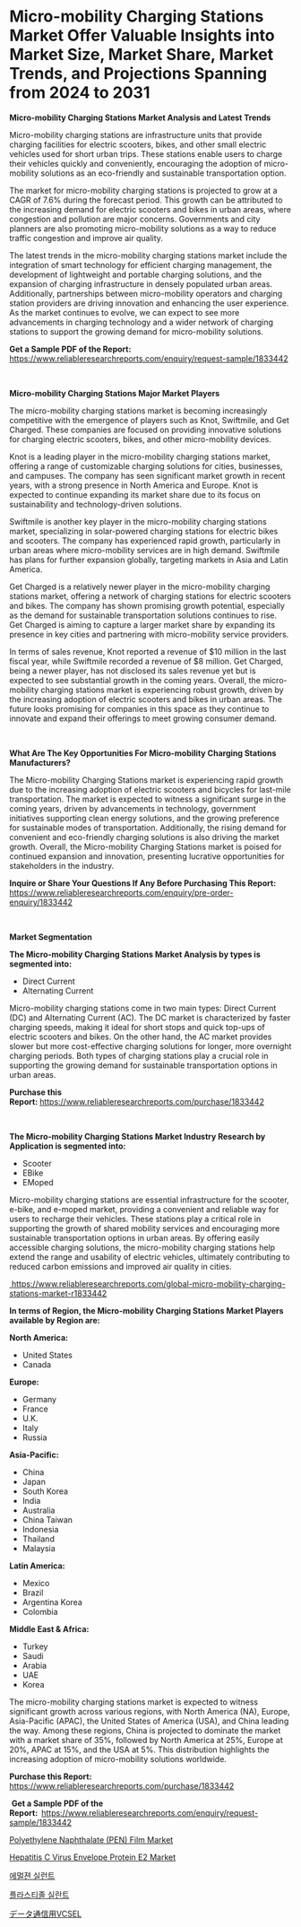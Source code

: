 <p><h1>Micro-mobility Charging Stations Market Offer Valuable Insights into Market Size, Market Share, Market Trends, and Projections Spanning from 2024 to 2031</h1></p><p><strong>Micro-mobility Charging Stations Market Analysis and Latest Trends</strong></p>
<p><p>Micro-mobility charging stations are infrastructure units that provide charging facilities for electric scooters, bikes, and other small electric vehicles used for short urban trips. These stations enable users to charge their vehicles quickly and conveniently, encouraging the adoption of micro-mobility solutions as an eco-friendly and sustainable transportation option.</p><p>The market for micro-mobility charging stations is projected to grow at a CAGR of 7.6% during the forecast period. This growth can be attributed to the increasing demand for electric scooters and bikes in urban areas, where congestion and pollution are major concerns. Governments and city planners are also promoting micro-mobility solutions as a way to reduce traffic congestion and improve air quality.</p><p>The latest trends in the micro-mobility charging stations market include the integration of smart technology for efficient charging management, the development of lightweight and portable charging solutions, and the expansion of charging infrastructure in densely populated urban areas. Additionally, partnerships between micro-mobility operators and charging station providers are driving innovation and enhancing the user experience. As the market continues to evolve, we can expect to see more advancements in charging technology and a wider network of charging stations to support the growing demand for micro-mobility solutions.</p></p>
<p><strong>Get a Sample PDF of the Report:&nbsp;</strong> <a href="https://www.reliableresearchreports.com/enquiry/request-sample/1833442">https://www.reliableresearchreports.com/enquiry/request-sample/1833442</a></p>
<p>&nbsp;</p>
<p><strong>Micro-mobility Charging Stations Major Market Players</strong></p>
<p><p>The micro-mobility charging stations market is becoming increasingly competitive with the emergence of players such as Knot, Swiftmile, and Get Charged. These companies are focused on providing innovative solutions for charging electric scooters, bikes, and other micro-mobility devices.</p><p>Knot is a leading player in the micro-mobility charging stations market, offering a range of customizable charging solutions for cities, businesses, and campuses. The company has seen significant market growth in recent years, with a strong presence in North America and Europe. Knot is expected to continue expanding its market share due to its focus on sustainability and technology-driven solutions.</p><p>Swiftmile is another key player in the micro-mobility charging stations market, specializing in solar-powered charging stations for electric bikes and scooters. The company has experienced rapid growth, particularly in urban areas where micro-mobility services are in high demand. Swiftmile has plans for further expansion globally, targeting markets in Asia and Latin America.</p><p>Get Charged is a relatively newer player in the micro-mobility charging stations market, offering a network of charging stations for electric scooters and bikes. The company has shown promising growth potential, especially as the demand for sustainable transportation solutions continues to rise. Get Charged is aiming to capture a larger market share by expanding its presence in key cities and partnering with micro-mobility service providers.</p><p>In terms of sales revenue, Knot reported a revenue of $10 million in the last fiscal year, while Swiftmile recorded a revenue of $8 million. Get Charged, being a newer player, has not disclosed its sales revenue yet but is expected to see substantial growth in the coming years. Overall, the micro-mobility charging stations market is experiencing robust growth, driven by the increasing adoption of electric scooters and bikes in urban areas. The future looks promising for companies in this space as they continue to innovate and expand their offerings to meet growing consumer demand.</p></p>
<p>&nbsp;</p>
<p><strong>What Are The Key Opportunities For Micro-mobility Charging Stations Manufacturers?</strong></p>
<p><p>The Micro-mobility Charging Stations market is experiencing rapid growth due to the increasing adoption of electric scooters and bicycles for last-mile transportation. The market is expected to witness a significant surge in the coming years, driven by advancements in technology, government initiatives supporting clean energy solutions, and the growing preference for sustainable modes of transportation. Additionally, the rising demand for convenient and eco-friendly charging solutions is also driving the market growth. Overall, the Micro-mobility Charging Stations market is poised for continued expansion and innovation, presenting lucrative opportunities for stakeholders in the industry.</p></p>
<p><strong>Inquire or Share Your Questions If Any Before Purchasing This Report:</strong> <a href="https://www.reliableresearchreports.com/enquiry/pre-order-enquiry/1833442">https://www.reliableresearchreports.com/enquiry/pre-order-enquiry/1833442</a></p>
<p>&nbsp;</p>
<p><strong>Market Segmentation</strong></p>
<p><strong>The Micro-mobility Charging Stations Market Analysis by types is segmented into:</strong></p>
<p><ul><li>Direct Current</li><li>Alternating Current</li></ul></p>
<p><p>Micro-mobility charging stations come in two main types: Direct Current (DC) and Alternating Current (AC). The DC market is characterized by faster charging speeds, making it ideal for short stops and quick top-ups of electric scooters and bikes. On the other hand, the AC market provides slower but more cost-effective charging solutions for longer, more overnight charging periods. Both types of charging stations play a crucial role in supporting the growing demand for sustainable transportation options in urban areas.</p></p>
<p><strong>Purchase this Report:&nbsp;</strong><a href="https://www.reliableresearchreports.com/purchase/1833442">https://www.reliableresearchreports.com/purchase/1833442</a></p>
<p>&nbsp;</p>
<p><strong>The Micro-mobility Charging Stations Market Industry Research by Application is segmented into:</strong></p>
<p><ul><li>Scooter</li><li>EBike</li><li>EMoped</li></ul></p>
<p><p>Micro-mobility charging stations are essential infrastructure for the scooter, e-bike, and e-moped market, providing a convenient and reliable way for users to recharge their vehicles. These stations play a critical role in supporting the growth of shared mobility services and encouraging more sustainable transportation options in urban areas. By offering easily accessible charging solutions, the micro-mobility charging stations help extend the range and usability of electric vehicles, ultimately contributing to reduced carbon emissions and improved air quality in cities.</p></p>
<p><a href="https://www.reliableresearchreports.com/global-micro-mobility-charging-stations-market-r1833442">&nbsp;https://www.reliableresearchreports.com/global-micro-mobility-charging-stations-market-r1833442</a></p>
<p><strong>In terms of Region, the Micro-mobility Charging Stations Market Players available by Region are:</strong></p>
<p>
    <p> <strong> North America: </strong>
        <ul>
            <li>United States</li>
            <li>Canada</li>
        </ul>
        </p> 
    <p> <strong> Europe: </strong>
        <ul>
            <li>Germany</li>
            <li>France</li>
            <li>U.K.</li>
            <li>Italy</li>
            <li>Russia</li>
        </ul>
        </p> 
    <p> <strong> Asia-Pacific: </strong>
        <ul>
            <li>China</li>
            <li>Japan</li>
            <li>South Korea</li>
            <li>India</li>
            <li>Australia</li>
            <li>China Taiwan</li>
            <li>Indonesia</li>
            <li>Thailand</li>
            <li>Malaysia</li>
        </ul>
        </p> 
    <p> <strong> Latin America: </strong>
        <ul>
            <li>Mexico</li>
            <li>Brazil</li>
            <li>Argentina Korea</li>
            <li>Colombia</li>
        </ul>
        </p> 
    <p> <strong> Middle East & Africa: </strong>
        <ul>
            <li>Turkey</li>
            <li>Saudi</li>
            <li>Arabia</li>
            <li>UAE</li>
            <li>Korea</li>
        </ul>
    </p>
    </p>
<p><p>The micro-mobility charging stations market is expected to witness significant growth across various regions, with North America (NA), Europe, Asia-Pacific (APAC), the United States of America (USA), and China leading the way. Among these regions, China is projected to dominate the market with a market share of 35%, followed by North America at 25%, Europe at 20%, APAC at 15%, and the USA at 5%. This distribution highlights the increasing adoption of micro-mobility solutions worldwide.</p></p>
<p><strong>Purchase this Report: </strong><a href="https://www.reliableresearchreports.com/purchase/1833442">https://www.reliableresearchreports.com/purchase/1833442</a></p>
<p>&nbsp;<strong>Get a Sample PDF of the Report:&nbsp;&nbsp;</strong><a href="https://www.reliableresearchreports.com/enquiry/request-sample/1833442">https://www.reliableresearchreports.com/enquiry/request-sample/1833442</a></p>
<p><strong></strong></p>
<p><p><a href="https://www.linkedin.com/pulse/global-polyethylene-naphthalate-pen-film-market-status-2024-qy5ye">Polyethylene Naphthalate (PEN) Film Market</a></p><p><a href="https://github.com/gdfhhhj/Market-Research-Report-List-5/blob/main/hepatitis-c-virus-envelope-protein-e2-market.md">Hepatitis C Virus Envelope Protein E2 Market</a></p><p><a href="https://github.com/GabrielBlanda5656/Market-Research-Report-List-2/blob/main/4775832128468.md">에멀젼 실런트</a></p><p><a href="https://github.com/vsckjg50460/Market-Research-Report-List-3/blob/main/9192417128467.md">플라스티졸 실란트</a></p><p><a href="https://github.com/BoydYundt1/Market-Research-Report-List-2/blob/main/5299945122574.md">データ通信用VCSEL</a></p></p>